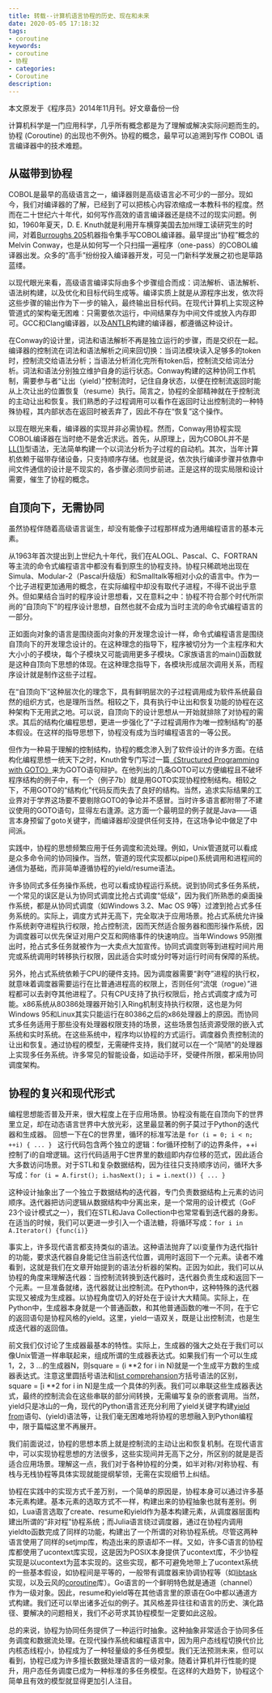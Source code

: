 ```yaml
---
title: 转载--计算机语言协程的历史、现在和未来
date: 2020-05-05 17:18:32
tags:
- coroutine
keywords:
- coroutine
- 协程
- categories:
- Coroutine
description:
---
```


本文原发于《程序员》2014年11月刊。好文章备份一份

计算机科学是一门应用科学，几乎所有概念都是为了理解或解决实际问题而生的。协程 (Coroutine) 的出现也不例外。协程的概念，最早可以追溯到写作 COBOL 语言编译器中的技术难题。

## 从磁带到协程   

COBOL是最早的高级语言之一，编译器则是高级语言必不可少的一部分。现如今，我们对编译器的了解，已经到了可以把核心内容浓缩成一本教科书的程度。然而在二十世纪六十年代，如何写作高效的语言编译器还是绕不过的现实问题。例如，1960年夏天，D. E. Knuth就是利用开车横穿美国去加州理工读研究生的时间，对着[Burroughs 205](https://www.cs.virginia.edu/brochure/images/manuals/b205/central/central.html)机器指令集手写COBOL编译器。最早提出“协程”概念的Melvin Conway，也是从如何写一个只扫描一遍程序（one-pass）的COBOL编译器出发。众多的“高手”纷纷投入编译器开发，可见一门新科学发展之初也是筚路蓝缕。

以现代眼光来看，高级语言编译实际由多个步骤组合而成：词法解析、语法解析、语法树构建，以及优化和目标代码生成等。编译实质上就是从源程序出发，依次将这些步骤的输出作为下一步的输入，最终输出目标代码。在现代计算机上实现这种管道式的架构毫无困难：只需要依次运行，中间结果存为中间文件或放入内存即可。GCC和Clang编译器，以及[ANTLR](http://www.antlr.org/)构建的编译器，都遵循这种设计。

在Conway的设计里，词法和语法解析不再是独立运行的步骤，而是交织在一起。编译器的控制流在词法和语法解析之间来回切换：当词法模块读入足够多的token时，控制流交给语法分析；当语法分析消化完所有token后，控制流交给词法分析。词法和语法分别独立维护自身的运行状态。Conway构建的这种协同工作机制，需要参与者“让出（yield）”控制流时，记住自身状态，以便在控制流返回时能从上次让出的位置恢复（resume）执行。简言之，协程的全部精神就在于控制流的主动让出和恢复。我们熟悉的子过程调用可以看作在返回时让出控制流的一种特殊协程，其内部状态在返回时被丢弃了，因此不存在“恢复”这个操作。

以现在眼光来看，编译器的实现并非必需协程。然而，Conway用协程实现COBOL编译器在当时绝不是舍近求远。首先，从原理上，因为COBOL并不是[LL(1)](https://en.wikipedia.org/wiki/LL_parser)型语法，无法简单构建一个以词法分析为子过程的自动机。其次，当年计算机依赖于磁带存储设备，只支持顺序存储。也就是说，依次执行编译步骤并依靠中间文件通信的设计是不现实的，各步骤必须同步前进。正是这样的现实局限和设计需要，催生了协程的概念。

## 自顶向下，无需协同

虽然协程伴随着高级语言诞生，却没有能像子过程那样成为通用编程语言的基本元素。

从1963年首次提出到上世纪九十年代，我们在ALOGL、Pascal、C、FORTRAN等主流的命令式编程语言中都没有看到原生的协程支持。协程只稀疏地出现在Simula、Modular-2（Pascal升级版）和Smalltalk等相对小众的语言中。作为一个比子进程更加通用的概念，在实际编程中却没有取代子进程，不得不说出乎意外。但如果结合当时的程序设计思想看，又在意料之中：协程不符合那个时代所崇尚的“自顶向下”的程序设计思想，自然也就不会成为当时主流的命令式编程语言的一部分。

正如面向对象的语言是围绕面向对象的开发理念设计一样，命令式编程语言是围绕自顶向下的开发理念设计的。在这种理念的指导下，程序被切分为一个主程序和大大小小的子模块，每个子模块又可能调用更多子模块。C家族语言的main()函数就是这种自顶向下思想的体现。在这种理念指导下，各模块形成层次调用关系，而程序设计就是制作这些子过程。

在“自顶向下”这种层次化的理念下，具有鲜明层次的子过程调用成为软件系统最自然的组织方式，也是理所当然。相较之下，具有执行中让出和恢复功能的协程在这种架构下无用武之地。可以说，自顶向下的设计思想从一开始就排除了对协程的需求。其后的结构化编程思想，更进一步强化了“子过程调用作为唯一控制结构”的基本假设。在这样的指导思想下，协程没有成为当时编程语言的一等公民。

但作为一种易于理解的控制结构，协程的概念渗入到了软件设计的许多方面。在结构化编程思想一统天下之时，Knuth曾专门写过一篇[《Structured Programming with GOTO》](http://c2.com/cgi/wiki?StructuredProgrammingWithGoToStatements)来为GOTO语句辩护。在他列出的几条GOTO可以方便编程且不破坏程序结构的例子中，有一个（例子7b）就是用GOTO实现协程控制结构。相较之下，不用GOTO的“结构化”代码反而失去了良好的结构。当然，追求实际结果的工业界对于学界这场要不要剔除GOTO的争论并不感冒。当时许多语言都附带了不建议使用的GOTO语句，显得左右逢源。这方面一个最明显的例子就是Java——语言本身预留了goto关键字，而编译器却没提供任何支持，在这场争论中做足了中间派。

实践中，协程的思想频繁应用于任务调度和流处理。例如，Unix管道就可以看成是众多命令间的协同操作。当然，管道的现代实现都以pipe()系统调用和进程间的通信为基础，而非简单遵循协程的yield/resume语法。

许多协同式多任务操作系统，也可以看成协程运行系统。说到协同式多任务系统，一个常见的误区是认为协同式调度比抢占式调度“低级”，因为我们所熟悉的桌面操作系统，都是从协同式调度（如Windows 3.2、Mac OS 9等）过渡到抢占式多任务系统的。实际上，调度方式并无高下，完全取决于应用场景。抢占式系统允许操作系统剥夺进程执行权限，抢占控制流，因而天然适合服务器和图形操作系统，因为调度器可以优先保证对用户交互和网络事件的快速响应。当年Windows 95刚推出时，抢占式多任务就被作为一大卖点大加宣传。协同式调度则等到进程时间片用完或系统调用时转移执行权限，因此适合实时或分时等对运行时间有保障的系统。

另外，抢占式系统依赖于CPU的硬件支持。因为调度器需要“剥夺”进程的执行权，就意味着调度器需要运行在比普通进程高的权限上，否则任何“流氓（rogue）”进程都可以去剥夺其他进程了。只有CPU支持了执行权限后，抢占式调度才成为可能。x86系统从80386处理器开始引入Ring机制支持执行权限，这也是为何Windows 95和Linux其实只能运行在80386之后的x86处理器上的原因。而协同式多任务适用于那些没有处理器权限支持的场景，这些场景包括资源受限的嵌入式系统和实时系统。在这些系统中，程序均以协程的方式运行。调度器负责控制流的让出和恢复。通过协程的模型，无需硬件支持，我们就可以在一个“简陋”的处理器上实现多任务系统。许多常见的智能设备，如运动手环，受硬件所限，都采用协同调度架构。

## 协程的复兴和现代形式

编程思想能否普及开来，很大程度上在于应用场景。协程没有能在自顶向下的世界里立足，却在动态语言世界中大放光彩，这里最显著的例子莫过于Python的迭代器和生成器。
回想一下在C的世界里，循环的标准写法是
`for (i = 0; i < n; ++i) { ... } `
这行代码包含两个独立的逻辑：for循环控制了i的边界条件，++i控制了i的自增逻辑。这行代码适用于C世界里的数组即内存位移的范式，因此适合大多数访问场景。对于STL和复杂数据结构，因为往往只支持顺序访问，循环大多写成：`for (i = A.first(); i.hasNext(); i = i.next()) { ... } `

这种设计抽象出了一个独立于数据结构的迭代器，专门负责数据结构上元素的访问顺序。迭代器把访问逻辑从数据结构中分离出来，是一个常用的设计模式（GoF 23个设计模式之一），我们在STL和Java Collection中也常常看到迭代器的身影。在适当的时候，我们可以更进一步引入一个语法糖，将循环写成：```for i in A.Iterator() {func(i)}```

事实上，许多现代语言都支持类似的语法。这种语法抛弃了以i变量作为迭代指针的功能，要求迭代器自身能记住当前迭代位置，调用时返回下一个元素。读者不难看到，这就是我们在文章开始提到的语法分析器的架构。正因为如此，我们可以从协程的角度来理解迭代器：当控制流转换到迭代器时，迭代器负责生成和返回下一个元素。一旦准备就绪，迭代器就让出控制流。在Python中，这种特殊的迭代器实现又被成为生成器。以协程角度切入的好处在于设计大大精简。实际上，在Python中，生成器本身就是一个普通函数，和其他普通函数的唯一不同，在于它的返回语句是协程风格的yield。这里，yield一语双关，既是让出控制流，也是生成迭代器的返回值。

前文我们仅讨论了生成器最基本的特性。实际上，生成器的强大之处在于我们可以像Unix管道一样串联起来，组成所谓的生成器表达式。如果我们有一个可以生成1，2，3 …的生成器N，则square = (i **2 for i in N)就是一个生成平方数的生成器表达式。注意这里圆括号语法和[list comprehansion](http://en.wikipedia.org/wiki/List_comprehension)方括号语法的区别，square = [i **2 for i in N]是生成一个具体的列表。我们可以串联这些生成器表达式，最终的控制流会在这些串联的部分间转换，无需编写复杂的嵌套调用。当然，yield只是冰山的一角，现代的Python语言还充分利用了yield关键字构建[yield from](https://www.python.org/dev/peps/pep-0380/)语句、(yield)语法等，让我们毫无困难地将协程的思想融入到Python编程中，限于篇幅这里不再展开。

我们前面说过，协程的思想本质上就是控制流的主动让出和恢复机制。在现代语言中，可以实现协程思想的方法很多，这些实现间并无高下之分，所区别的就是是否适合应用场景。理解这一点，我们对于各种协程的分类，如半对称/对称协程、有栈与无栈协程等具体实现就能提纲挈领，无需在实现细节上纠结。

协程在实践中的实现方式千差万别，一个简单的原因是，协程本身可以通过许多基本元素构建。基本元素的选取方式不一样，构建出来的协程抽象也就有差别。例如，Lua语言选取了create、resume和yield作为基本构建元素，从调度器层面构建出所谓的“非对程”协程系统；而Julia语言绕过调度器，通过在协程内调用yieldto函数完成了同样的功能，构建出了一个所谓的对称协程系统。尽管这两种语言使用了同样的setjmp库，构造出来的原语却不一样。又如，许多C语言的协程库都使用了ucontext库实现，这是因为POSIX本身提供了ucontext库，不少协程实现是以ucontext为蓝本实现的。这些实现，都不可避免地带上了ucontext系统的一些基本假设，如协程间是平等的，一般带有调度器来协调协程等（如[libtask](http://swtch.com/libtask/)实现，以及云风的[coroutine](http://blog.codingnow.com/2012/07/c_coroutine.html)库）。Go语言的一个鲜明特色就是通道（channel）作为一级对象。因此，resume和yield等在其他语言里的原语在Go中都以通道方式构建。我们还可以举出诸多近似的例子。其风格差异往往和语言的历史、演化路径、要解决的问题相关，我们不必苛求其协程模型一定要如此这般。

总的来说，协程为协同任务提供了一种运行时抽象。这种抽象非常适合于协同多任务调度和数据流处理。在现代操作系统和编程语言中，因为用户态线程切换代价比内核态线程小，协程成为了一种轻量级的多任务模型。我们无法预测未来，但可以看到，协程已成为许多擅长数据处理语言的一级对象。随着计算机并行性能的提升，用户态任务调度已成为一种标准的多任务模型。在这样的大趋势下，协程这个简单且有效的模型就显得更加引人注目。